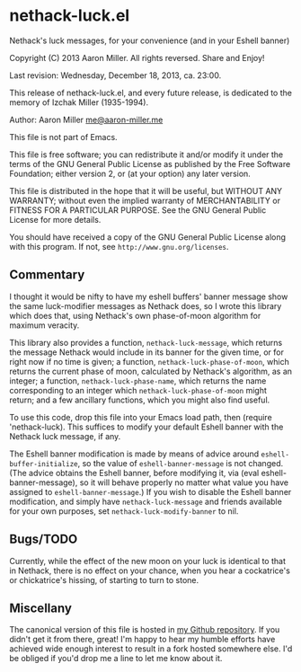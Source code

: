 nethack-luck.el
===============

Nethack's luck messages, for your convenience (and in your Eshell banner)

Copyright (C) 2013 Aaron Miller. All rights reversed.
Share and Enjoy!

Last revision: Wednesday, December 18, 2013, ca. 23:00.

This release of nethack-luck.el, and every future release, is
dedicated to the memory of Izchak Miller (1935-1994).

Author: Aaron Miller <me@aaron-miller.me>

This file is not part of Emacs.

This file is free software; you can redistribute it and/or modify
it under the terms of the GNU General Public License as published
by the Free Software Foundation; either version 2, or (at your
option) any later version.

This file is distributed in the hope that it will be useful, but
WITHOUT ANY WARRANTY; without even the implied warranty of
MERCHANTABILITY or FITNESS FOR A PARTICULAR PURPOSE.  See the GNU
General Public License for more details.

You should have received a copy of the GNU General Public License
along with this program. If not, see `http://www.gnu.org/licenses`.

Commentary
----------

I thought it would be nifty to have my eshell buffers' banner
message show the same luck-modifier messages as Nethack does, so I
wrote this library which does that, using Nethack's own phase-of-moon
algorithm for maximum veracity.

This library also provides a function, `nethack-luck-message`,
which returns the message Nethack would include in its banner for
the given time, or for right now if no time is given; a function,
`nethack-luck-phase-of-moon`, which returns the current phase of
moon, calculated by Nethack's algorithm, as an integer; a function,
`nethack-luck-phase-name`, which returns the name corresponding to
an integer which `nethack-luck-phase-of-moon` might return; and a
few ancillary functions, which you might also find useful.

To use this code, drop this file into your Emacs load path, then
(require 'nethack-luck). This suffices to modify your default
Eshell banner with the Nethack luck message, if any.

The Eshell banner modification is made by means of advice around
`eshell-buffer-initialize`, so the value of `eshell-banner-message`
is not changed. (The advice obtains the Eshell banner, before
modifying it, via (eval eshell-banner-message), so it will behave
properly no matter what value you have assigned to
`eshell-banner-message`.)  If you wish to disable the Eshell banner
modification, and simply have `nethack-luck-message` and friends
available for your own purposes, set `nethack-luck-modify-banner`
to nil.

Bugs/TODO
---------

Currently, while the effect of the new moon on your luck is
identical to that in Nethack, there is no effect on your chance,
when you hear a cockatrice's or chickatrice's hissing, of
starting to turn to stone.

Miscellany
----------

The canonical version of this file is hosted in [my Github
repository][1]. If you didn't get it from there, great! I'm happy
to hear my humble efforts have achieved wide enough interest to
result in a fork hosted somewhere else. I'd be obliged if you'd
drop me a line to let me know about it.

[1]: https://github.com/aaron-em/nethack-luck.el
